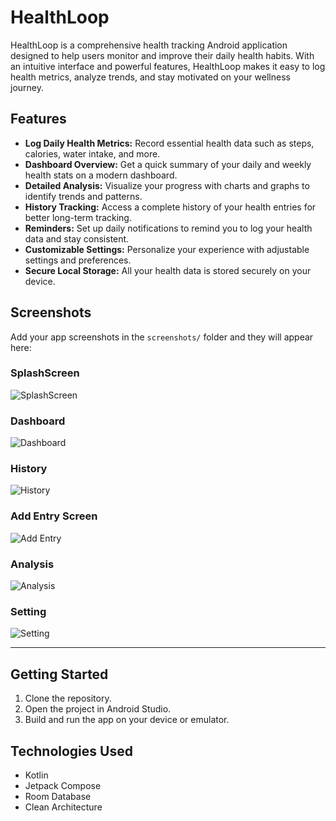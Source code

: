 # HealthLoop

HealthLoop is a comprehensive health tracking Android application designed to help users monitor and improve their daily health habits. With an intuitive interface and powerful features, HealthLoop makes it easy to log health metrics, analyze trends, and stay motivated on your wellness journey.

## Features

- **Log Daily Health Metrics:** Record essential health data such as steps, calories, water intake, and more.
- **Dashboard Overview:** Get a quick summary of your daily and weekly health stats on a modern dashboard.
- **Detailed Analysis:** Visualize your progress with charts and graphs to identify trends and patterns.
- **History Tracking:** Access a complete history of your health entries for better long-term tracking.
- **Reminders:** Set up daily notifications to remind you to log your health data and stay consistent.
- **Customizable Settings:** Personalize your experience with adjustable settings and preferences.
- **Secure Local Storage:** All your health data is stored securely on your device.

## Screenshots

Add your app screenshots in the `screenshots/` folder and they will appear here:

### SplashScreen
![SplashScreen](screenshots/pic.png)
### Dashboard
![Dashboard](screenshots/pic1.PNG)

### History
![History](screenshots/pic2.PNG)

### Add Entry Screen
![Add Entry](screenshots/pic3.PNG)


### Analysis
![Analysis](screenshots/pic4.PNG)

### Setting
![Setting](screenshots/pic5.PNG)

---

## Getting Started

1. Clone the repository.
2. Open the project in Android Studio.
3. Build and run the app on your device or emulator.

## Technologies Used
- Kotlin
- Jetpack Compose
- Room Database
- Clean Architecture


